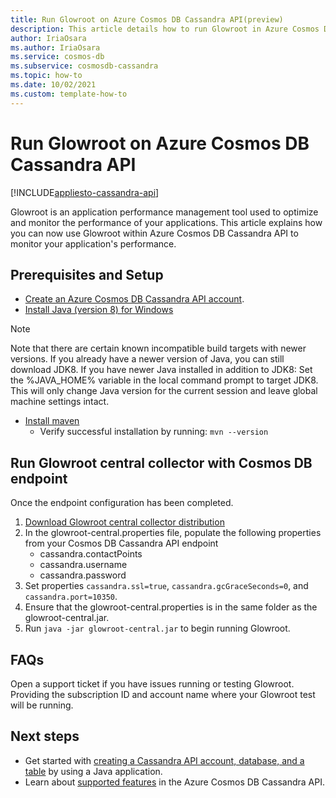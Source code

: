 ```yaml
---
title: Run Glowroot on Azure Cosmos DB Cassandra API(preview)
description: This article details how to run Glowroot in Azure Cosmos DB Cassandra API.
author: IriaOsara
ms.author: IriaOsara
ms.service: cosmos-db
ms.subservice: cosmosdb-cassandra
ms.topic: how-to
ms.date: 10/02/2021
ms.custom: template-how-to 
---
```


# Run Glowroot on Azure Cosmos DB Cassandra API
[!INCLUDE[appliesto-cassandra-api](../includes/appliesto-cassandra-api.md)]

Glowroot is an application performance management tool used to optimize and monitor the performance of your applications. This article explains how you can now use Glowroot within Azure Cosmos DB Cassandra API to monitor your application's performance.

## Prerequisites and Setup

* [Create an Azure Cosmos DB Cassandra API account](manage-data-java.md#create-a-database-account).
* [Install Java (version 8) for Windows](https://developers.redhat.com/products/openjdk/download)
> [!NOTE]
> Note that there are certain known incompatible build targets with newer versions. If you already have a newer version of Java, you can still download JDK8.
> If you have newer Java installed in addition to JDK8: Set the %JAVA_HOME% variable in the local command prompt to target JDK8. This will only change Java version for the current session and leave global machine settings intact. 
* [Install maven](https://maven.apache.org/download.cgi)
    * Verify successful installation by running: `mvn --version`

## Run Glowroot central collector with Cosmos DB endpoint
Once the endpoint configuration has been completed. 
1. [Download Glowroot central collector distribution](https://github.com/glowroot/glowroot)
2. In the glowroot-central.properties file, populate the following properties from your Cosmos DB Cassandra API endpoint
    * cassandra.contactPoints
    * cassandra.username
    * cassandra.password
3. Set properties `cassandra.ssl=true`, `cassandra.gcGraceSeconds=0`, and `cassandra.port=10350`.
4. Ensure that the glowroot-central.properties is in the same folder as the glowroot-central.jar.
5. Run `java -jar glowroot-central.jar` to begin running Glowroot.

## FAQs
Open a support ticket if you have issues running or testing Glowroot. Providing the subscription ID and account name where your Glowroot test will be running.

## Next steps
- Get started with [creating a Cassandra API account, database, and a table](create-account-java.md) by using a Java application.
- Learn about [supported features](cassandra-support.md) in the Azure Cosmos DB Cassandra API.

